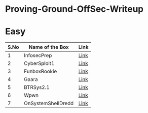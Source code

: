 # Proving-Ground-OffSec-Writeup


# Easy
|S.No| Name of the Box    | Link                                                                                                         |
|----|--------------------|--------------------------------------------------------------------------------------------------------------|
|1   | InfosecPrep        | [Link](https://github.com/ctflearner/Proving-Ground-OffSec-Writeup/blob/main/WARMUP-CATEGORY/InfosecPrep.md) |
|2   | CyberSploit1       | [Link](https://github.com/ctflearner/Proving-Ground-OffSec-Writeup/blob/main/WARMUP-CATEGORY/CyberSploit1.md)                                                                          |
|3   | FunboxRookie       | [Link](https://github.com/ctflearner/Proving-Ground-OffSec-Writeup/blob/main/WARMUP-CATEGORY/FunboxRookie.md)                                                                       |
|4   |Gaara               |[Link](https://github.com/ctflearner/Proving-Ground-OffSec-Writeup/blob/main/WARMUP-CATEGORY/Gaara.md)|
|5   |BTRSys2.1           |[Link](https://github.com/ctflearner/Proving-Ground-OffSec-Writeup/blob/main/Get%20To%20Work/BTRSys2.1.md)|
|6   |Wpwn                |[Link](https://github.com/ctflearner/Proving-Ground-OffSec-Writeup/blob/main/WARMUP-CATEGORY/Wpwn.md)|
|7   |OnSystemShellDredd  |[Link](https://github.com/ctflearner/Proving-Ground-OffSec-Writeup/blob/main/WARMUP-CATEGORY/OnSystemShellDredd.md)|
